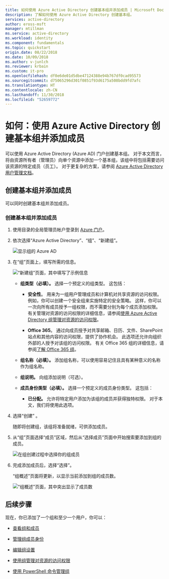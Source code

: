 ```yaml
---
title: 如何使用 Azure Active Directory 创建基本组并添加成员 | Microsoft Docs
description: 了解如何使用 Azure Active Directory 创建基本组。
services: active-directory
author: eross-msft
manager: mtillman
ms.service: active-directory
ms.workload: identity
ms.component: fundamentals
ms.topic: quickstart
origin.date: 08/22/2018
ms.date: 10/09/2018
ms.author: v-junlch
ms.reviewer: krbain
ms.custom: it-pro
ms.openlocfilehash: df0e6de01d5dbe47124388e94b767df0cad95573
ms.sourcegitcommit: d75065296d301f0851f93d6175a508bdd9fd7afc
ms.translationtype: HT
ms.contentlocale: zh-CN
ms.lasthandoff: 11/30/2018
ms.locfileid: "52659772"
---
```

# <a name="how-to-create-a-basic-group-and-add-members-using-azure-active-directory"></a>如何：使用 Azure Active Directory 创建基本组并添加成员

可以使用 Azure Active Directory (Azure AD) 门户创建基本组。 对于本文而言，将由资源所有者（管理员）向单个资源中添加一个基本组，该组中将包括需要访问该资源的特定成员（员工）。 对于更复杂的方案，请参阅 [Azure Active Directory 用户管理文档](../users-groups-roles/index.yml)。

## <a name="create-a-basic-group-and-add-members"></a>创建基本组并添加成员
可以同时创建基本组并添加成员。

### <a name="to-create-a-basic-group-and-add-members"></a>创建基本组并添加成员
1. 使用目录的全局管理员帐户登录到 [Azure 门户](https://portal.azure.cn)。

2. 依次选择“Azure Active Directory”、“组”、“新建组”。

    ![显示组的 Azure AD](./media/active-directory-groups-create-azure-portal/group-full-screen.png)

3. 在“组”页面上，填写所需的信息。

    ![“新建组”页面，其中填写了示例信息](./media/active-directory-groups-create-azure-portal/new-group-blade.png)

    - **组类型（必填）。** 选择一个预定义的组类型。 这包括：
        
        - **安全性**。 用来为一组用户管理成员和计算机对共享资源的访问权限。 例如，你可以创建一个安全组来实施特定的安全策略。 这样，你可以一次向所有成员授予一组权限，而不需要分别为每个成员添加权限。 有关管理对资源的访问权限的详细信息，请参阅[使用 Azure Active Directory 组管理对资源的访问权限](active-directory-manage-groups.md)。
        
        - **Office 365**。 通过向成员授予对共享邮箱、日历、文件、SharePoint 站点和其他内容的访问权限，提供了协作机会。 此选项还允许向组织外部的人授予对该组的访问权限。 有关 Office 365 组的详细信息，请参阅[了解 Office 365 组](https://support.office.com/article/learn-about-office-365-groups-b565caa1-5c40-40ef-9915-60fdb2d97fa2)。

    - **组名称（必填）。** 添加组名称，可以使用容易记住且具有某种意义的名称作为组名称。

    - **组说明。** 向组添加说明（可选）。

    - **成员身份类型（必填）。** 选择一个预定义的成员身份类型。 这包括：

        - **已分配。** 允许将特定用户添加为该组的成员并获得独特权限。 对于本文，我们将使用此选项。

4. 选择“创建” 。

    随即将创建组，该组将准备就绪，可供添加成员。

5. 从“组”页面选择“成员”区域，然后从“选择成员”页面中开始搜索要添加到组的成员。

    ![在组创建过程中选择你的组成员](./media/active-directory-groups-create-azure-portal/select-members-create-group.png)

6. 完成添加成员后，选择“选择”。

    “组概述”页面将更新，以显示当前添加到组的成员数。

    ![“组概述”页面，其中突出显示了成员数](./media/active-directory-groups-create-azure-portal/group-overview-blade-number-highlight.png)

## <a name="next-steps"></a>后续步骤
现在，你已添加了一个组和至少一个用户，你可以：

- [查看组和成员](active-directory-groups-view-azure-portal.md)

- [管理组成员身份](active-directory-groups-membership-azure-portal.md)

- [编辑组设置](active-directory-groups-settings-azure-portal.md)

- [使用组管理对资源的访问权限](active-directory-manage-groups.md)

- [使用 PowerShell 命令管理组](../users-groups-roles/groups-settings-v2-cmdlets.md)
 
<!-- Update_Description: wording update -->
